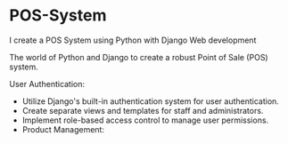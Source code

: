 # POS-System
I create a POS System using Python with Django Web development

The world of Python and Django to create a robust Point of Sale (POS) system.

User Authentication:

- Utilize Django's built-in authentication system for user authentication.
- Create separate views and templates for staff and administrators.
- Implement role-based access control to manage user permissions.
- Product Management:
